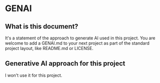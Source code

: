 # GENAI

## What is this document?

It's a statement of the approach to generate AI used in this project.
You are welcome to add a GENAI.md to your next project as part of the
standard project layout, like README.md or LICENSE.

## Generative AI approach for this project

I won't use it for this project.